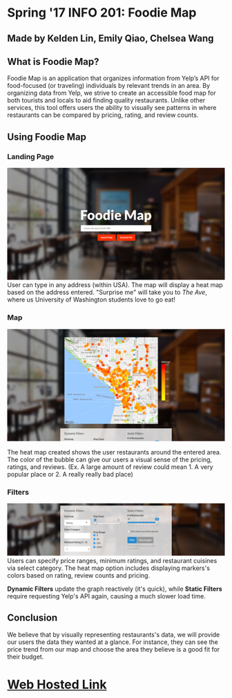 # Spring '17 INFO 201: Foodie Map
## Made by Kelden Lin, Emily Qiao, Chelsea Wang

## What is Foodie Map?
Foodie Map is an application that organizes information from Yelp’s API for food-focused (or traveling) individuals by relevant trends in an area. By organizing data from Yelp, we strive to create an accessible food map for both tourists and locals to aid finding quality restaurants. Unlike other services, this tool offers users the ability to visually see patterns in where restaurants can be compared by pricing, rating, and review counts.

## Using Foodie Map
### Landing Page
![main-page](imgs/Main.jpg)
User can type in any address (within USA). The map  will display a heat map based on the address entered.
"Surprise me" will take you to *The Ave*, where us University of Washington students love to go eat!

### Map

![map](imgs/Map.jpg)

The heat map created shows the user restaurants around the entered area. The color of the bubble can give our users a visual sense of the pricing, ratings, and reviews. (Ex. A large amount of review could mean 1. A very popular place or 2. A really really bad place)

### Filters
![map](imgs/Filter.jpg)
Users can specify price ranges, minimum ratings, and restaurant cuisines via select category. The heat map option includes displaying markers's colors based on rating, review counts and pricing.

**Dynamic Filters** update the graph reactively (it's quick), while **Static Filters** require requesting Yelp's API again, causing a much slower load time.


## Conclusion
We believe that by visually representing restaurants's data, we will provide our users the data they wanted at a glance. For instance, they can see the price trend from our map and choose the area they believe is a good fit for their budget.

# [Web Hosted Link](https://kelden.shinyapps.io/foodie-map/)
